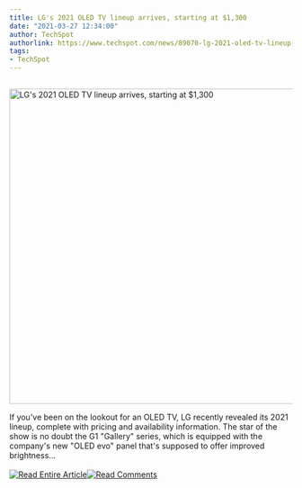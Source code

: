 ```yaml
---
title: LG's 2021 OLED TV lineup arrives, starting at $1,300
date: "2021-03-27 12:34:00"
author: TechSpot
authorlink: https://www.techspot.com/news/89070-lg-2021-oled-tv-lineup-arrives-starting-1300.html
tags:
- TechSpot
---
```

<a href="https://www.techspot.com/news/89070-lg-2021-oled-tv-lineup-arrives-starting-1300.html" target="_blank"><img src="https://static.techspot.com/images2/news/ts3_thumbs/2021/03/2021-03-26-ts3_thumbs-dd3.jpg" width="800" height="560" style="padding: 15px 0" title="LG's 2021 OLED TV lineup arrives, starting at $1,300" /></a><br />If you've been on the lookout for an OLED TV, LG recently revealed its 2021 lineup, complete with pricing and availability information. The star of the show is no doubt the G1 "Gallery" series, which is equipped with the company's new "OLED evo" panel that's supposed to offer improved brightness...<br /><br /><a href="https://www.techspot.com/news/89070-lg-2021-oled-tv-lineup-arrives-starting-1300.html"><img src="https://static.techspot.com/images/rss/rss_buttons_01.png" border="0" alt="Read Entire Article" /></a><a href="https://www.techspot.com/news/89070-lg-2021-oled-tv-lineup-arrives-starting-1300.html#comments"><img src="https://static.techspot.com/images/rss/rss_buttons_02.png" border="0" alt="Read Comments" /></a><br /><br />